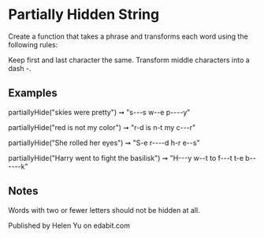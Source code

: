 # Partially Hidden String

Create a function that takes a phrase and transforms each word using the following rules:

Keep first and last character the same.
Transform middle characters into a dash -.

## Examples

partiallyHide("skies were pretty") ➞ "s---s w--e p----y"

partiallyHide("red is not my color") ➞ "r-d is n-t my c---r"

partiallyHide("She rolled her eyes") ➞ "S-e r----d h-r e--s"

partiallyHide("Harry went to fight the basilisk") ➞ "H---y w--t to f---t t-e b------k"

## Notes

Words with two or fewer letters should not be hidden at all.

Published by Helen Yu on edabit.com
